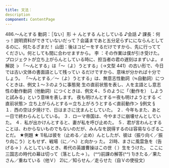 ```yaml
---
title: 文法：
description
component: ContentPage
---
```



486.～んとする
動詞：［ない］形 ＋ んとする
んとしている
♪会話 ♪
課長：何っ！説明資料ができていないだって？会議まであと五分足らずににならんとしてるのに、何たるざまだ！ 山田：後はコピーをするだけですから、先に行っててください。何としても間に合わせますから。
李 ：その作業は僕が引き受けた。プロジェクトが立ち上がらんとしている時に、担当者の君の遅刻はまずいよ。
♯解説 ♭
「～んとする」は「～（よ）うとする」（→文型 441）の古い形で、今日では古い文体の書面語として残ってい るだけですから、意味が分かれば十分でしょう。
「～んとする／～（よ）うとする」は、無意志性動詞（≒自動詞）につくときは、例文１～３のように事態発 生の直前状態を表し、人を主語とし意志性の動作動詞（他動詞）につくときは、例文４、５のように「（動作を） しようと試みる」という意味を表します。
夜も明けんとする＝夜も明けようとする ＜直前状態＞ 立ち上がらんとする＝立ち上がろうとする＜直前動作＞
§例文 §
１．西の空は夕焼けで、日はまさに沈まんとしていた。
２．今年もまた、あと一日で終わらんとしている。
３．ローマ帝国は、今やまさに崩壊せんとしていた。
４．私が出かけんとすると、妻が私を呼び止めた。
５．君が言わんとすることは、わからないものでもないのだが、みんなを説得するのは容易ならざることだ。
★例題 ★
1)私は彼を（止める／止め）んとしたが、彼は（振り向く／振り向こう）ともせず、戦場（に／へ）と向かっ
た。
2)時、まさに風雲急を（告げる→ ）んとしているとき、希代の英雄曹操はこの世（ ）生をうけた。 ここに三国志の時代の幕は切って（落とした→ ）。
(^^)前課の解答(^^)
1)きたる／果たさん／重ねている（他Ｖ）
2)に／知らせん／走らせた（自Ｖの使役文）
